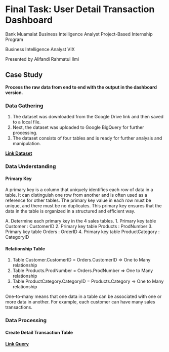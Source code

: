 # Final Task: User Detail Transaction Dashboard
Bank Muamalat Business Intelligence Analyst Project-Based Internship Program

Business Intelligence Analyst VIX

Presented by Alifandi Rahmatul Ilmi

## Case Study
**Process the raw data from end to end with the output in the dashboard version.**

### Data Gathering
1. The dataset was downloaded from the Google Drive link and then saved to a local file.
2. Next, the dataset was uploaded to Google BigQuery for further processing.
3. The dataset consists of four tables and is ready for further analysis and manipulation.

**[Link Dataset](https://drive.google.com/file/d/1RwsBQ1FriNfz6qiq0V5nD7gF7jO81To3/view?usp=sharing)**

### Data Understanding
#### Primary Key
A primary key is a column that uniquely identifies each row of data in a table. It can distinguish one row from another and is often used as a reference for other tables. The primary key value in each row must be unique, and there must be no duplicates. This primary key ensures that the data in the table is organized in a structured and efficient way.

A. Determine each primary key in the 4 sales tables.
    1. Primary key table Customer : CustomerID
    2. Primary key table Products : ProdNumber
    3. Primary key table Orders : OrderID
    4. Primary key table ProductCategory : CategoryID
    
#### Relationship Table
1. Table Customer.CustomerID = Orders.CustomerID => One to Many relationship
2. Table Products.ProdNumber = Orders.ProdNumber => One to Many relationship
3. Table ProductCategory.CategoryID = Products.Category => One to Many relationship

One-to-many means that one data in a table can be associated with one or more data in another. For example, each customer can have many sales transactions.

### Data Processing
#### Create Detail Transaction Table




**[Link Query](https://console.cloud.google.com/bigquery?sq=1052968422182:961a30948d464c92841075f20bcd27bf)** 
